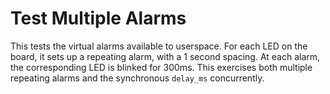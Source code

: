 Test Multiple Alarms
====================

This tests the virtual alarms available to userspace. For each LED on the
board, it sets up a repeating alarm, with a 1 second spacing. At each alarm,
the corresponding LED is blinked for 300ms. This exercises both multiple
repeating alarms and the synchronous `delay_ms` concurrently.
